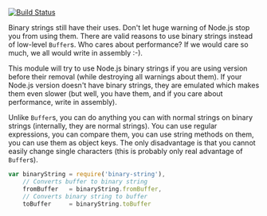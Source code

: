 [![Build Status](https://secure.travis-ci.org/xfix/binary-string.png?branch=master)](http://travis-ci.org/xfix/binary-string) 

Binary strings still have their uses. Don't let huge warning of Node.js
stop you from using them. There are valid reasons to use binary strings
instead of low-level `Buffer`s. Who cares about performance? If we
would care so much, we all would write in assembly :-).

This module will try to use Node.js binary strings if you are using
version before their removal (while destroying all warnings about them).
If your Node.js version doesn't have binary strings, they are emulated
which makes them even slower (but well, you have them, and if you care
about performance, write in assembly).

Unlike `Buffer`s, you can do anything you can with normal strings on
binary strings (internally, they are normal strings). You can use
regular expressions, you can compare them, you can use string methods
on them, you can use them as object keys. The only disadvantage is that
you cannot easily change single characters (this is probably only real
advantage of `Buffer`s).

```javascript
var binaryString = require('binary-string'),
    // Converts buffer to binary string
    fromBuffer   = binaryString.fromBuffer,
    // Converts binary string to buffer
    toBuffer     = binaryString.toBuffer
```
